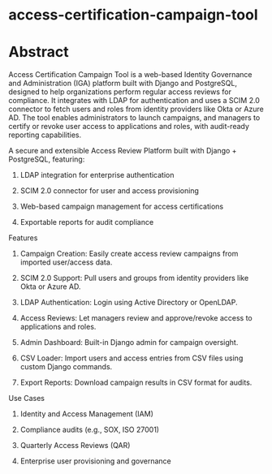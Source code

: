 # access-certification-campaign-tool

# Abstract

Access Certification Campaign Tool is a web-based Identity Governance and Administration (IGA) platform built with Django and PostgreSQL, designed to help organizations perform regular access reviews for compliance. It integrates with LDAP for authentication and uses a SCIM 2.0 connector to fetch users and roles from identity providers like Okta or Azure AD. The tool enables administrators to launch campaigns, and managers to certify or revoke user access to applications and roles, with audit-ready reporting capabilities.

A secure and extensible Access Review Platform built with Django + PostgreSQL, featuring:

1. LDAP integration for enterprise authentication

2. SCIM 2.0 connector for user and access provisioning

3. Web-based campaign management for access certifications

4. Exportable reports for audit compliance


Features
1. Campaign Creation: Easily create access review campaigns from imported user/access data.

2. SCIM 2.0 Support: Pull users and groups from identity providers like Okta or Azure AD.

3. LDAP Authentication: Login using Active Directory or OpenLDAP.

4. Access Reviews: Let managers review and approve/revoke access to applications and roles.

5. Admin Dashboard: Built-in Django admin for campaign oversight.

6. CSV Loader: Import users and access entries from CSV files using custom Django commands.

7. Export Reports: Download campaign results in CSV format for audits.

Use Cases
1. Identity and Access Management (IAM)

2. Compliance audits (e.g., SOX, ISO 27001)

3. Quarterly Access Reviews (QAR)

4. Enterprise user provisioning and governance

